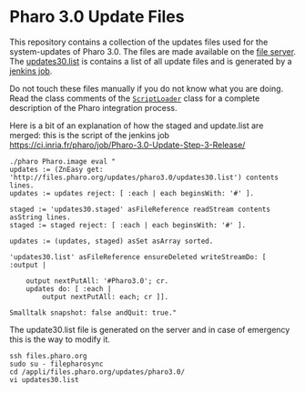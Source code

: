 Pharo 3.0 Update Files
======================

This repository contains a collection of the updates files used for the system-updates of Pharo 3.0.
The files are made available on the [file server](http://files.pharo.org/updates/pharo3.0/).
The [updates30.list](updates30.list) is contains a list of all update files and is generated by a [jenkins job](https://ci.inria.fr/pharo/job/Pharo-3.0-Update-Step-3-Release/).

Do not touch these files manually if you do not know what you are doing. 
Read the class comments of the [`ScriptLoader`](https://github.com/pharo-project/pharo-core/tree/3.0/ScriptLoader30.package/ScriptLoader.class) class for a complete description of the Pharo integration process.


Here is a bit of an explanation of how the staged and update.list are merged: this is the script of the jenkins job
https://ci.inria.fr/pharo/job/Pharo-3.0-Update-Step-3-Release/


	./pharo Pharo.image eval "
	updates := (ZnEasy get: 'http://files.pharo.org/updates/pharo3.0/updates30.list') contents lines. 
	updates := updates reject: [ :each | each beginsWith: '#' ].

	staged := 'updates30.staged' asFileReference readStream contents asString lines.
	staged := staged reject: [ :each | each beginsWith: '#' ].

	updates := (updates, staged) asSet asArray sorted.

	'updates30.list' asFileReference ensureDeleted writeStreamDo: [ :output |

		output nextPutAll: '#Pharo3.0'; cr.
		updates do: [ :each |
			output nextPutAll: each; cr ]].

	Smalltalk snapshot: false andQuit: true."


The update30.list file is generated on the server and in case of emergency this is the way to modify it.

	ssh files.pharo.org
	sudo su - filepharosync
	cd /appli/files.pharo.org/updates/pharo3.0/
	vi updates30.list
